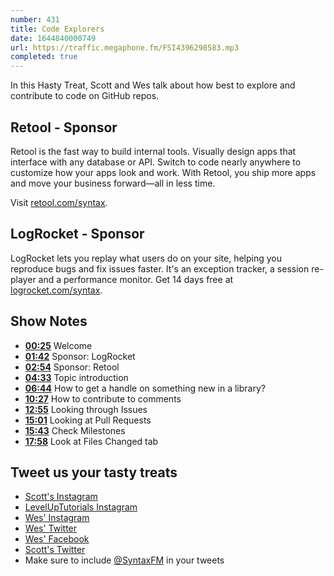 ```yaml
---
number: 431
title: Code Explorers
date: 1644840000749
url: https://traffic.megaphone.fm/FSI4396298583.mp3
completed: true
---
```


In this Hasty Treat, Scott and Wes talk about how best to explore and contribute to code on GitHub repos.

## Retool - Sponsor

Retool is the fast way to build internal tools. Visually design apps that interface with any database or API. Switch to code nearly anywhere to customize how your apps look and work. With Retool, you ship more apps and move your business forward—all in less time.

Visit [retool.com/syntax](https://retool.com/syntax).

## LogRocket - Sponsor

LogRocket lets you replay what users do on your site, helping you reproduce bugs and fix issues faster. It's an exception tracker, a session re-player and a performance monitor. Get 14 days free at [logrocket.com/syntax](https://logrocket.com/syntax).

## Show Notes

* **[00:25](#t=00:25)** Welcome
* **[01:42](#t=01:42)** Sponsor: LogRocket
* **[02:54](#t=02:54)** Sponsor: Retool
* **[04:33](#t=04:33)** Topic introduction
* **[06:44](#t=06:44)** How to get a handle on something new in a library?
* **[10:27](#t=10:27)** How to contribute to comments
* **[12:55](#t=12:55)** Looking through Issues
* **[15:01](#t=15:01)** Looking at Pull Requests
* **[15:43](#t=15:43)** Check Milestones
* **[17:58](#t=17:58)** Look at Files Changed tab

## Tweet us your tasty treats

* [Scott's Instagram](https://www.instagram.com/stolinski/)
* [LevelUpTutorials Instagram](https://www.instagram.com/LevelUpTutorials/)
* [Wes' Instagram](https://www.instagram.com/wesbos/)
* [Wes' Twitter](https://twitter.com/wesbos)
* [Wes' Facebook](https://www.facebook.com/wesbos.developer)
* [Scott's Twitter](https://twitter.com/stolinski)
* Make sure to include [@SyntaxFM](https://twitter.com/SyntaxFM) in your tweets
